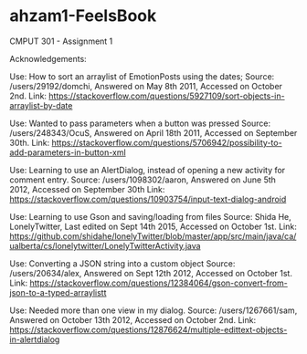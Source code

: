 # ahzam1-FeelsBook
CMPUT 301 - Assignment 1

Acknowledgements:

Use: How to sort an arraylist of EmotionPosts using the dates;
Source: /users/29192/domchi, Answered on May 8th 2011, Accessed on October 2nd.
Link: https://stackoverflow.com/questions/5927109/sort-objects-in-arraylist-by-date

Use: Wanted to pass parameters when a button was pressed
Source: /users/248343/OcuS, Answered on April 18th 2011, Accessed on September 30th.
Link: https://stackoverflow.com/questions/5706942/possibility-to-add-parameters-in-button-xml

Use: Learning to use an AlertDialog, instead of opening a new activity for comment entry.
Source: /users/1098302/aaron, Answered on June 5th 2012, Accessed on September 30th
Link: https://stackoverflow.com/questions/10903754/input-text-dialog-android

Use: Learning to use Gson and saving/loading from files
Source: Shida He, LonelyTwitter, Last edited on Sept 14th 2015, Accessed on October 1st.
Link: https://github.com/shidahe/lonelyTwitter/blob/master/app/src/main/java/ca/ualberta/cs/lonelytwitter/LonelyTwitterActivity.java

Use: Converting a JSON string into a custom object
Source: /users/20634/alex, Answered on Sept 12th 2012, Accessed on October 1st.
Link: https://stackoverflow.com/questions/12384064/gson-convert-from-json-to-a-typed-arraylistt

Use: Needed more than one view in my dialog.
Source: /users/1267661/sam, Answered on October 13th 2012, Accessed on October 2nd.
Link: https://stackoverflow.com/questions/12876624/multiple-edittext-objects-in-alertdialog

